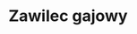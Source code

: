 ---
title: 'Zawilec gajowy'
latina: '(Anemone nemorosa)'
pubDate: 'Jul 01 2022'
mainImage: 'zawilec_gajowy.jpeg'
level1: 'rośliny naczyniowe'
level2: 'jaskrowce'
level3: 'jaskrowate'
level4: 'zawilec'
flowertime: 'marzec - maj'
where: 'Występuje w Europie północnej i środkowej sięgając na wschodzie Rosji i zachodniej części Ukrainy, na południu granica zasięgu biegnie od Stambułu, przez północną Grecję i Włochy do północnej Hiszpanii. Poza granicami naturalnego zasięgu gatunek został zawleczony na Islandię, występuje jako zdziczały w Stanach Zjednoczonych i w Nowej Zelandii.'
---